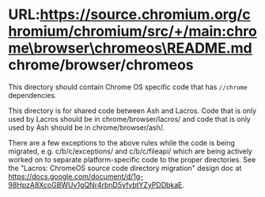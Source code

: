 URL:https://source.chromium.org/chromium/chromium/src/+/main:chrome\browser\chromeos\README.md
chrome/browser/chromeos
=======================

This directory should contain Chrome OS specific code that has `//chrome`
dependencies.

This directory is for shared code between Ash and Lacros. Code that is only
used by Lacros should be in chrome/browser/lacros/ and code that is only used
by Ash should be in chrome/browser/ash/.

There are a few exceptions to the above rules while the code is being
migrated, e.g. c/b/c/exceptions/ and c/b/c/fileapi/ which are being actively
worked on to separate platform-specific code to the proper directories. See
the "Lacros: ChromeOS source code directory migration" design doc at
https://docs.google.com/document/d/1g-98HpzA8XcoGBWUv1gQNr4rbnD5yfvbtYZyPDDbkaE.
